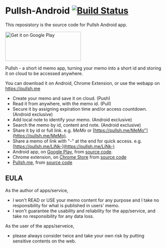 # Pullsh-Android   [![Build Status](https://travis-ci.org/zjn0505/Pullsh-Android.svg?branch=master)](https://travis-ci.org/zjn0505/Pullsh-Android/)
This reposistory is the source code for Pullsh Android app.

<a href='https://play.google.com/store/apps/details?id=xyz.jienan.pushpull&pcampaignid=MKT-Other-global-all-co-prtnr-py-PartBadge-Mar2515-1'><img alt='Get it on Google Play' src='https://play.google.com/intl/en_us/badges/images/generic/en_badge_web_generic.png' width="240" height="93"/></a>

Pullsh - a short id memo app, turning your memo into a short id and storing it on cloud to be accessed anywhere.

You can download it on Android, Chrome Extension, or use the webapp on https://pullsh.me

- Create your memo and save it on cloud. (Push)
- Read it from anywhere, with the memo id. (Pull)
- Secure it by assigning expiration time and/or access countdown. (Android exclusive)
- Add local note to identify your memo. (Android exclusive)
- Search the memo by id, content and note. (Android exclusive)
- Share it by id or full link. e.g. *MeMo* or [https://pullsh.me/MeMo"](https://pullsh.me/MeMo).
- Share a memo of link with "-" at the end for quick access. e.g. [https://pullsh.me/LiNk-](https://pullsh.me/LiNk-)
- Android app, on [Google Play](https://play.google.com/store/apps/details?id=xyz.jienan.pushpull), from [source code](https://github.com/zjn0505/Pullsh-Android).
- Chrome extension, on [Chrome Store](https://chrome.google.com/webstore/detail/pullsh/efinljejnfeaongopbnijppjolghpook) from [source code](https://github.com/zjn0505/Pullsh)
- [Pullsh.me](https://pullsh.me), from [source code](https://github.com/zjn0505/MemoNode) 




## EULA
As the author of apps/service,
- I won't READ or USE your memo content for any purpose and I take no responsibility for what is published in users' memo.
- I won't guarantee the usability and reliability for the app/service, and take no responsibility for any data loss. 

As the user of the apps/serveice,
- please always consider twice and take your own risk by putting sensitive contents on the web.
